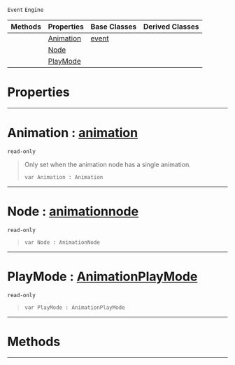  `Event` `Engine`



|Methods|Properties|Base Classes|Derived Classes|
|---|---|---|---|
| |[ Animation](https://github.com/PlasmaEngine/PlasmaDocs/blob/master/code_reference/class_reference/animationgraphevent.markdown#animation-plasma-engine-do)|[event](https://github.com/PlasmaEngine/PlasmaDocs/blob/master/code_reference/class_reference/event.markdown)| |
| |[ Node](https://github.com/PlasmaEngine/PlasmaDocs/blob/master/code_reference/class_reference/animationgraphevent.markdown#node-plasma-engine-documen)| | |
| |[ PlayMode](https://github.com/PlasmaEngine/PlasmaDocs/blob/master/code_reference/class_reference/animationgraphevent.markdown#playmode-plasma-engine-doc)| | |


 #  Properties


---  
 #  Animation : [animation](https://github.com/PlasmaEngine/PlasmaDocs/blob/master/code_reference/class_reference/animation.markdown)

 `read-only`

> Only set when the animation node has a single animation.
> ``` lang=cpp, name=Lightning
> var Animation : Animation


---  
 #  Node : [animationnode](https://github.com/PlasmaEngine/PlasmaDocs/blob/master/code_reference/class_reference/animationnode.markdown)

 `read-only`

> 
> ``` lang=cpp, name=Lightning
> var Node : AnimationNode


---  
 #  PlayMode : [AnimationPlayMode](https://github.com/PlasmaEngine/PlasmaDocs/blob/master/code_reference/enum_reference.markdown#animationplaymode)

 `read-only`

> 
> ``` lang=cpp, name=Lightning
> var PlayMode : AnimationPlayMode


---  
 #  Methods


---  
 

 